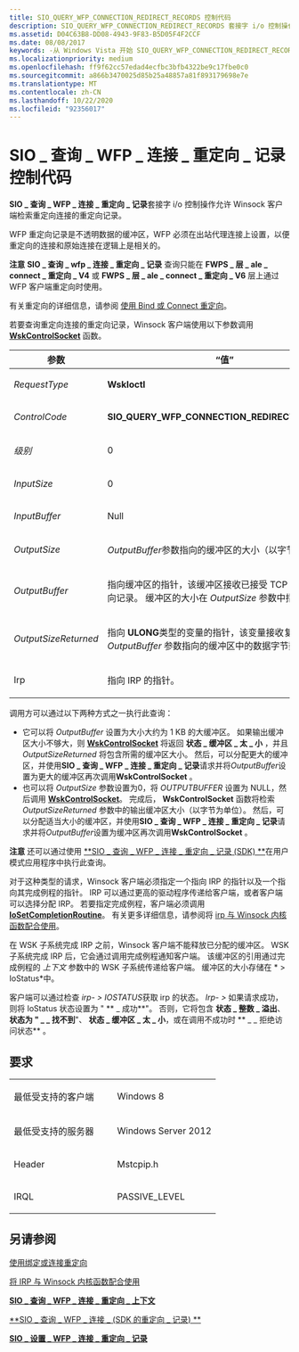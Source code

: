 ```yaml
---
title: SIO_QUERY_WFP_CONNECTION_REDIRECT_RECORDS 控制代码
description: SIO_QUERY_WFP_CONNECTION_REDIRECT_RECORDS 套接字 i/o 控制操作允许 Winsock 客户端检索重定向连接的重定向记录。
ms.assetid: D04C63B8-DD08-4943-9F83-B5D05F4F2CCF
ms.date: 08/08/2017
keywords: -从 Windows Vista 开始 SIO_QUERY_WFP_CONNECTION_REDIRECT_RECORDS 控制代码网络驱动程序
ms.localizationpriority: medium
ms.openlocfilehash: ff9f62cc57edad4ecfbc3bfb4322be9c17fbe0c0
ms.sourcegitcommit: a866b3470025d85b25a48857a81f893179698e7e
ms.translationtype: MT
ms.contentlocale: zh-CN
ms.lasthandoff: 10/22/2020
ms.locfileid: "92356017"
---
```

# <a name="sio_query_wfp_connection_redirect_records-control-code"></a>SIO \_ 查询 \_ WFP \_ 连接 \_ 重定向 \_ 记录控制代码


**SIO \_ 查询 \_ WFP \_ 连接 \_ 重定向 \_ 记录**套接字 i/o 控制操作允许 Winsock 客户端检索重定向连接的重定向记录。

WFP 重定向记录是不透明数据的缓冲区，WFP 必须在出站代理连接上设置，以便重定向的连接和原始连接在逻辑上是相关的。

**注意** **SIO \_ 查询 \_ wfp \_ 连接 \_ 重定向 \_ 记录** 查询只能在 **FWPS \_ 层 \_ ale \_ connect \_ 重定向 \_ V4** 或 **FWPS \_ 层 \_ ale \_ connect \_ 重定向 \_ V6** 层上通过 WFP 客户端重定向时使用。

 

有关重定向的详细信息，请参阅 [使用 Bind 或 Connect 重定向](./using-bind-or-connect-redirection.md)。

若要查询重定向连接的重定向记录，Winsock 客户端使用以下参数调用 [**WskControlSocket**](/windows-hardware/drivers/ddi/wsk/nc-wsk-pfn_wsk_control_socket) 函数。

<table>
<colgroup>
<col width="50%" />
<col width="50%" />
</colgroup>
<thead>
<tr class="header">
<th>参数</th>
<th>“值”</th>
</tr>
</thead>
<tbody>
<tr class="odd">
<td><p><em>RequestType</em></p></td>
<td><p><strong>WskIoctl</strong></p></td>
</tr>
<tr class="even">
<td><p><em>ControlCode</em></p></td>
<td><p><strong>SIO_QUERY_WFP_CONNECTION_REDIRECT_RECORDS</strong></p></td>
</tr>
<tr class="odd">
<td><p><em>级别</em></p></td>
<td><p>0</p></td>
</tr>
<tr class="even">
<td><p><em>InputSize</em></p></td>
<td><p>0</p></td>
</tr>
<tr class="odd">
<td><p><em>InputBuffer</em></p></td>
<td><p>Null</p></td>
</tr>
<tr class="even">
<td><p><em>OutputSize</em></p></td>
<td><p><em>OutputBuffer</em>参数指向的缓冲区的大小（以字节为单位）。</p></td>
</tr>
<tr class="odd">
<td><p><em>OutputBuffer</em></p></td>
<td><p>指向缓冲区的指针，该缓冲区接收已接受 TCP 连接的重定向记录。 缓冲区的大小在 <em>OutputSize</em> 参数中指定。</p></td>
</tr>
<tr class="even">
<td><p><em>OutputSizeReturned</em></p></td>
<td><p>指向 <strong>ULONG</strong>类型的变量的指针，该变量接收复制到 <em>OutputBuffer</em> 参数指向的缓冲区中的数据字节数。</p></td>
</tr>
<tr class="odd">
<td><p>Irp</p></td>
<td><p>指向 IRP 的指针。</p></td>
</tr>
</tbody>
</table>

 

调用方可以通过以下两种方式之一执行此查询：

-   它可以将 *OutputBuffer* 设置为大小大约为 1 KB 的大缓冲区。 如果输出缓冲区大小不够大，则 [**WskControlSocket**](/windows-hardware/drivers/ddi/wsk/nc-wsk-pfn_wsk_control_socket) 将返回 **状态 \_ 缓冲区 \_ 太 \_ 小** ，并且 *OutputSizeReturned* 将包含所需的缓冲区大小。 然后，可以分配更大的缓冲区，并使用**SIO \_ 查询 \_ WFP \_ 连接 \_ 重定向 \_ 记录**请求并将*OutputBuffer*设置为更大的缓冲区再次调用**WskControlSocket** 。
-   也可以将 *OutputSize* 参数设置为0，将 *OUTPUTBUFFER* 设置为 NULL，然后调用 [**WskControlSocket**](/windows-hardware/drivers/ddi/wsk/nc-wsk-pfn_wsk_control_socket)。 完成后， **WskControlSocket** 函数将检索 *OutputSizeReturned* 参数中的输出缓冲区大小（以字节为单位）。 然后，可以分配适当大小的缓冲区，并使用**SIO \_ 查询 \_ WFP \_ 连接 \_ 重定向 \_ 记录**请求并将*OutputBuffer*设置为缓冲区再次调用**WskControlSocket** 。

**注意**  还可以通过使用 [**SIO \_ 查询 \_ WFP \_ 连接 \_ 重定向 \_ 记录 (SDK) **](/windows/win32/winsock/sio-query-wfp-connection-redirect-records)在用户模式应用程序中执行此查询。

 

对于这种类型的请求，Winsock 客户端必须指定一个指向 IRP 的指针以及一个指向其完成例程的指针。 IRP 可以通过更高的驱动程序传递给客户端，或者客户端可以选择分配 IRP。 若要指定完成例程，客户端必须调用 [**IoSetCompletionRoutine**](/windows-hardware/drivers/ddi/wdm/nf-wdm-iosetcompletionroutine)。 有关更多详细信息，请参阅将 [irp 与 Winsock 内核函数配合使用](./using-irps-with-winsock-kernel-functions.md)。

在 WSK 子系统完成 IRP 之前，Winsock 客户端不能释放已分配的缓冲区。 WSK 子系统完成 IRP 后，它会通过调用完成例程通知客户端。 该缓冲区的引用通过完成例程的 *上下文* 参数中的 WSK 子系统传递给客户端。 缓冲区的大小存储在 * &gt; IoStatus*中。

客户端可以通过检查 *irp- &gt; IOSTATUS*获取 irp 的状态。 *Irp- &gt;* 如果请求成功，则将 IoStatus 状态设置为 " ** \_ 成功**"。 否则，它将包含 **状态 \_ 整数 \_ 溢出**、 **状态为 " \_ \_ 找不到**"、 **状态 \_ 缓冲区 \_ 太 \_ 小**，或在调用不成功时 ** \_ \_ 拒绝访问状态** 。

<a name="requirements"></a>要求
------------

<table>
<colgroup>
<col width="50%" />
<col width="50%" />
</colgroup>
<tbody>
<tr class="odd">
<td><p>最低受支持的客户端</p></td>
<td><p>Windows 8</p></td>
</tr>
<tr class="even">
<td><p>最低受支持的服务器</p></td>
<td><p>Windows Server 2012</p></td>
</tr>
<tr class="odd">
<td><p>Header</p></td>
<td>Mstcpip.h</td>
</tr>
<tr class="even">
<td><p>IRQL</p></td>
<td><p>PASSIVE_LEVEL</p></td>
</tr>
</tbody>
</table>

## <a name="see-also"></a>另请参阅


[使用绑定或连接重定向](./using-bind-or-connect-redirection.md)

[将 IRP 与 Winsock 内核函数配合使用](./using-irps-with-winsock-kernel-functions.md)

[**SIO \_ 查询 \_ WFP \_ 连接 \_ 重定向 \_ 上下文**](sio-query-wfp-connection-redirect-context.md)

[**SIO \_ 查询 \_ WFP \_ 连接 \_ (SDK 的重定向 \_ 记录) **](/windows/win32/winsock/sio-query-wfp-connection-redirect-records)

[**SIO \_ 设置 \_ WFP \_ 连接 \_ 重定向 \_ 记录**](sio-set-wfp-connection-redirect-records.md)

 

